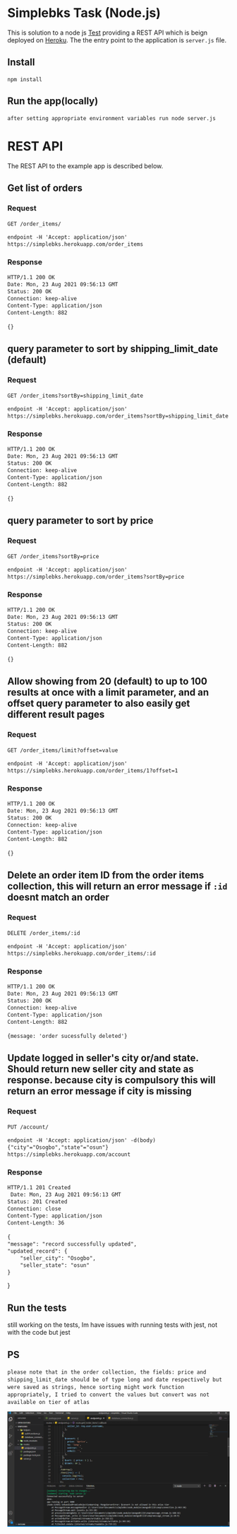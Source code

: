 # Simplebks Task (Node.js)

This is solution to a node js [Test](https://www.notion.so/Task-Node-js-e5ff906068ac4b8abc245d33e7db5278) providing a REST
API which is beign deployed on [Heroku](https://simplebks.herokuapp.com). The the entry point to the application is `server.js` file.

## Install

    npm install

## Run the app(locally)

    after setting appropriate environment variables run node server.js

# REST API

The REST API to the example app is described below.

## Get list of orders

### Request

`GET /order_items/`

    endpoint -H 'Accept: application/json' https://simplebks.herokuapp.com/order_items

### Response

    HTTP/1.1 200 OK
    Date: Mon, 23 Aug 2021 09:56:13 GMT
    Status: 200 OK
    Connection: keep-alive
    Content-Type: application/json
    Content-Length: 882

    {}

## query parameter to sort by shipping_limit_date (default)

### Request

`GET /order_items?sortBy=shipping_limit_date`

    endpoint -H 'Accept: application/json' https://simplebks.herokuapp.com/order_items?sortBy=shipping_limit_date

### Response

    HTTP/1.1 200 OK
    Date: Mon, 23 Aug 2021 09:56:13 GMT
    Status: 200 OK
    Connection: keep-alive
    Content-Type: application/json
    Content-Length: 882

    {}

## query parameter to sort by price

### Request

`GET /order_items?sortBy=price`

    endpoint -H 'Accept: application/json' https://simplebks.herokuapp.com/order_items?sortBy=price

### Response

    HTTP/1.1 200 OK
    Date: Mon, 23 Aug 2021 09:56:13 GMT
    Status: 200 OK
    Connection: keep-alive
    Content-Type: application/json
    Content-Length: 882

    {}

## Allow showing from 20 (default) to up to 100 results at once with a limit parameter, and an offset query parameter to also easily get different result pages

### Request

`GET /order_items/limit?offset=value`

    endpoint -H 'Accept: application/json' https://simplebks.herokuapp.com/order_items/1?offset=1

### Response

    HTTP/1.1 200 OK
    Date: Mon, 23 Aug 2021 09:56:13 GMT
    Status: 200 OK
    Connection: keep-alive
    Content-Type: application/json
    Content-Length: 882

    {}

## Delete an order item ID from the order items collection, this will return an error message if `:id` doesnt match an order

### Request

`DELETE /order_items/:id`

    endpoint -H 'Accept: application/json' https://simplebks.herokuapp.com/order_items/:id

### Response

    HTTP/1.1 200 OK
    Date: Mon, 23 Aug 2021 09:56:13 GMT
    Status: 200 OK
    Connection: keep-alive
    Content-Type: application/json
    Content-Length: 882

    {message: 'order sucessfully deleted'}

## Update logged in seller's city or/and state. Should return new seller city and state as response. because city is compulsory this will return an error message if city is missing

### Request

`PUT /account/`

    endpoint -H 'Accept: application/json' -d(body) {"city"="Osogbo","state"="osun"} https://simplebks.herokuapp.com/account

### Response

    HTTP/1.1 201 Created
     Date: Mon, 23 Aug 2021 09:56:13 GMT
    Status: 201 Created
    Connection: close
    Content-Type: application/json
    Content-Length: 36

    {
    "message": "record successfully updated",
    "updated_record": {
        "seller_city": "Osogbo",
        "seller_state": "osun"
    }

}

## Run the tests

still working on the tests, Im have issues with running tests with jest, not with the code but jest

## PS

`please note that in the order collection, the fields: price and shipping_limit_date should be of type long and date respectively but were saved as strings, hence sorting might work function appropriately, I tried to convert the values but convert was not available on tier of atlas`

![error](./helpers/error.PNG)
